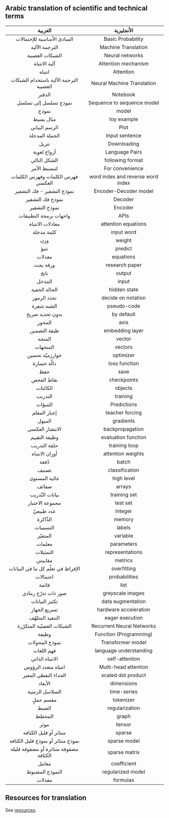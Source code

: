 ## Arabic translation of scientific and technical terms 

| العربية  |  الأنجليزية  |
|:---:|:---:|
| المبادئ الأساسية للإحتمالات | Basic Probability |
| الترجمة الآلية | Machine Translation   |
| الشبكات العصبية | Neural networks   |
| آلية الانتباه| Attention mechanism |
| انتباه | Attention | 
| الترجمة الآلية باستخدام الشبكات العصبية | Neural Machine Translation |
| الدفتر | Notebook |
|نموذج تسلسل إلى تسلسل  | Sequence to sequence model |
| نموذج | model |
| مثال بسيط | toy example |
|  الرسم البياني | Plot |
| الجملة المدخلة | Input sentence |
| تنزيل | Downloading |
| أزواج لغوية | Language Pairs  |
| الشكل التالي | following format  |
| لتبسيط الأمر | For convenience |
| فهرس الكلمات وفهرس الكلمات العكسي | word index and reverse word index|
| نموذج التشفير - فك التشفير | Encoder-Decoder model |
| نموذج فك التشفير | Decoder |
| نموذج التشفير | Encoder |
| واجهات برمجة التطبيقات | APIs |
| معادلات الانتباه | attention equations |
| كلمة مدخلة  | input word |
| وزن | weight|
| تنبؤ | predict |
| معدلات | equations |
| ورقة بحث | research paper |
| ناتج | output |
| المدخل | input | 
| الحالة الخفية | hidden state |
| نحدد الرموز | decide on notation |
| الشبه شفرة | pseudo-code |
| بدون تحديد صريح| by default |
| المحور | axis |
| طبقة التضمين | embedding layer |
| المتجه  | vector |
| المتجهات | vectors |
| خوارزميّة تحسين | optimizer  |
| دالّة خسارة | loss function |
| حفظ | save | 
| نقاط الفحص  | checkpoints |
| الكائنات | objects |
| التدريب |training  |
| التنبؤات | Predictions |
| إجبار المعلم | teacher forcing  |
| الميول| gradients | 
| الانتشار العكسي | backpropagation |
| وظيفة التقييم | evaluation function | 
| حلقة التدريب | training loop |
| أوزان الانتباه | attention weights |
| دُفعة | batch |
| تصنيف | classification |
| عالية المستوى  | high level | 
| صفائف | arrays | 
| بيانات التّدريب | training set | 
| مجموعة الاختبار  | test set | 
| عدد طبيعيّ | integer | 
| الذّاكرة| memory |
| التسميات | labels| 
| المتغيّر  | variable | 
| معلمات| parameters | 
| التمثيلات | representations | 
| مقاييس | metrics | 
| الإفراط في تعلّم كل ما في البيانات | overfitting |
| احتمالات | probabilities |
| قائمة  | list |
| صور ذات تدرّج رمادي  | greyscale images |
| تكثير البيانات | data augmentation |
| تسريع الجهاز | hardware acceleration |
| التنفيذ المتلهّف | eager execution |
| الشبكات العصبّية المتكرّرة | Recurrent Neural Networks |
| وظيفة | Function (Programming) |
| نموذج المحولات | Transformer model |
| فهم اللغات | language understanding |
| الانتباه الذاتي | self-attention |
| انتباه متعدد الرؤوس | Multi-head attention |
| الجداء النقطي المعير | scaled dot product |
| الأبعاد | dimensions | 
| السلاسل الزمنية| time-series | 
| مقسم جملٍ | tokenizer |
| الضبط| regularization |
| المخطط | graph | 
| موتر | tensor |
| متناثر أو قليل الكثافة | sparse |
| نموذج متناثر أو نموذج قليل الكثافة | sparse model |
| مصفوفة متناثرة أو مصفوفة قليلة الكثافة | sparse matrix |
| معامل | coefficient |
| النموذج المضبوط | regularized model |
| معدلات | formulas |

## Resources for translation 
See [resources](./resources.md). 
